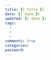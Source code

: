 ```yaml
---
title: {{ title }}
date: {{ date }}
updated: {{ date }}
tags:
  - 
  - 
  - 
comments: true
categories: 
password:
---
```

<!-- more -->